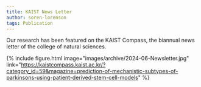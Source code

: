 ```yaml
---
title: KAIST News Letter
author: soren-lorenson
tags: Publication
---
```


Our research has been featured on the KAIST Compass, the biannual news letter of the college of natural sciences.

{% include figure.html image="images/archive/2024-06-Newsletter.jpg" link="https://kaistcompass.kaist.ac.kr/?category_id=59&magazine=prediction-of-mechanistic-subtypes-of-parkinsons-using-patient-derived-stem-cell-models" %}



